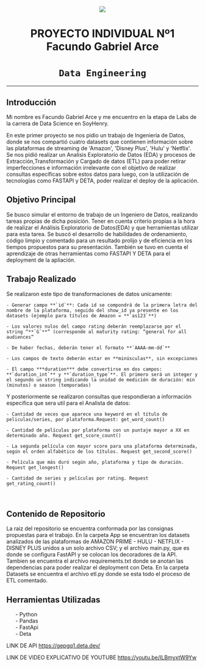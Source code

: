 <p align=center><img src=https://d31uz8lwfmyn8g.cloudfront.net/Assets/logo-henry-white-lg.png><p>

# <h1 align=center> **PROYECTO INDIVIDUAL Nº1 </br> Facundo Gabriel Arce** </h1>

# <h1 align=center>**`Data Engineering`**</h1>
  

<hr>  

## **Introducción**
Mi nombre es Facundo Gabriel Arce y me encuentro en la etapa de Labs de la carrera de Data Science en SoyHenry. 

En este primer proyecto se nos pidio un trabajo de Ingeniería de Datos, donde se nos compartió cuatro datasets que contienen información sobre las plataformas de streaming de 'Amazon', 'Disney Plus', 'Hulu' y 'Netflix'. Se nos pidió realizar un Analisis Exploratorio de Datos (EDA) y procesos de Extracción,Transformación y Cargado de datos (ETL) para poder retirar imperfecciones e información irrelevante con el objetivo de realizar consultas específicas sobre estos datos para luego, con la utilización de tecnologías como FASTAPI y DETA, poder realizar el deploy de la aplicación.


## **Objetivo Principal**
Se busco simular el entorno de trabajo de un Ingeniero de Datos, realizando tareas propias de dicha posición. Tener en cuenta criterio propias a la hora de realizar el Análisis Exploratorio de Datos(EDA) y que herramientas utilizar para esta tarea. Se buscó el desarrollo de habilidades de ordenamiento, código limpio y comentado para un resultado prolijo y de eficiencia en los tiempos propuestos para su presentación. También se tuvo en cuenta el aprendizaje de otras herramientas como FASTAPI Y DETA para el deployment de la apliación.

## **Trabajo Realizado**
Se realizaron este tipo de transformaciones de datos unicamente:

    - Generar campo **`id`**: Cada id se compondrá de la primera letra del nombre de la plataforma, seguido del show_id ya presente en los datasets (ejemplo para títulos de Amazon = **`as123`**)

    - Los valores nulos del campo rating deberán reemplazarse por el string “**`G`**” (corresponde al maturity rating: “general for all audiences”

    - De haber fechas, deberán tener el formato **`AAAA-mm-dd`**

    - Los campos de texto deberán estar en **minúsculas**, sin excepciones

    - El campo ***duration*** debe convertirse en dos campos: **`duration_int`** y **`duration_type`**. El primero será un integer y el segundo un string indicando la unidad de medición de duración: min (minutos) o season (temporadas)

Y posteriormente se realizaron consultas que respondieran a información especifica que sera util para el Analista de datos:

    - Cantidad de veces que aparece una keyword en el título de peliculas/series, por plataforma.Request: get_word_count()

    - Cantidad de películas por plataforma con un puntaje mayor a XX en determinado año. Request get_score_count()

    - La segunda película con mayor score para una plataforma determinada, según el orden alfabético de los títulos. Request get_second_score()

    - Película que más duró según año, plataforma y tipo de duración. Request get_longest()

    - Cantidad de series y películas por rating. Request get_rating_count()
<br/>

## **Contenido de Repositorio** ##
La raiz del repositorio se encuentra conformada por las consignas propuestas para el trabajo.
En la carpeta App se encuentran los datasets analizados de las plataformas de AMAZON PRIME - HULU - NETFLIX - DISNEY PLUS unidos a un solo archivo CSV; y  el archivo main.py, que es donde se configura FastAPI y se colocan los decoradores de la API. Tambien se encuentra el archivo requirements.txt donde se anotan las dependencias para poder realizar el deployment con Deta.
En la carpeta Datasets se encuentra el archivo etl.py donde se esta todo el proceso de ETL comentado. 

## **Herramientas Utilizadas** ##
<ol>
<l>- Python</l><br>
<l>- Pandas</l><br>
<l>- FastApi</l><br>
<l>- Deta</l><br>
</ol>

LINK DE API
https://gepgq1.deta.dev/

LINK DE VIDEO EXPLICATIVO DE YOUTUBE
https://youtu.be/ILBmyxtW9Yw


